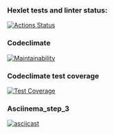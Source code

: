 ### Hexlet tests and linter status:
[![Actions Status](https://github.com/NikolyKa/python-project-lvl2/workflows/hexlet-check/badge.svg)](https://github.com/NikolyKa/python-project-lvl2/actions)

### Codeclimate
[![Maintainability](https://api.codeclimate.com/v1/badges/ca7b3feebf184ee01fa0/maintainability)](https://codeclimate.com/github/NikolyKa/python-project-lvl2/maintainability)
### Codeclimate test coverage

[![Test Coverage](https://api.codeclimate.com/v1/badges/ca7b3feebf184ee01fa0/test_coverage)](https://codeclimate.com/github/NikolyKa/python-project-lvl2/test_coverage)
### Asciinema_step_3
[![asciicast](https://asciinema.org/a/HsItUdYHlmS8a6iZVbBu0xhFM.svg)](https://asciinema.org/a/HsItUdYHlmS8a6iZVbBu0xhFM)
